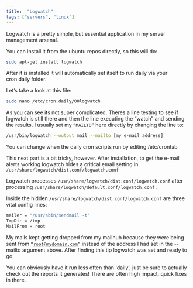 ```yaml
---
title:  "Logwatch"
tags: ["servers", "linux"]
---
```


Logwatch is a pretty simple, but essential application in my server management arsenal.

You can install it from the ubuntu repos directly, so this will do:

```bash
sudo apt-get install logwatch
```
After it is installed it will automatically set itself to run daily via your cron.daily folder.

Let’s take a look at this file:

```bash
sudo nano /etc/cron.daily/00logwatch
```
As you can see its not super complicated. Theres a line testing to see if logwatch is still there and then the line executing the “watch” and sending the results. I usually set my <code>“MAILTO”</code>  here directly by changing the line to:

```bash
/usr/bin/logwatch --output mail --mailto [my e-mail address]
```
You can change when the daily cron scripts run by editing /etc/crontab

This next part is a bit tricky, however. After installation, to get the e-mail alerts working logwatch hides a critical email setting in <code>/usr/share/logwatch/dist.conf/logwatch.conf</code>

Logwatch processes <code>/usr/share/logwatch/dist.conf/logwatch.conf</code> after processing <code>/usr/share/logwatch/default.conf/logwatch.conf.</code>

Inside the hidden <code>/usr/share/logwatch/dist.conf/logwatch.conf</code>  are three vital config lines:

```bash
mailer = "/usr/sbin/sendmail -t"
TmpDir = /tmp
MailFrom = root
```

My mails kept getting dropped from my mailhub because they were being sent from <code>“root@mydomain.com”</code> instead of the address I had set in the --mailto argument above. After finding this tip logwatch was set and ready to go.

You can obviously have it run less often than 'daily', just be sure to actually check out the reports it generates! There are often high impact, quick fixes in there. 
